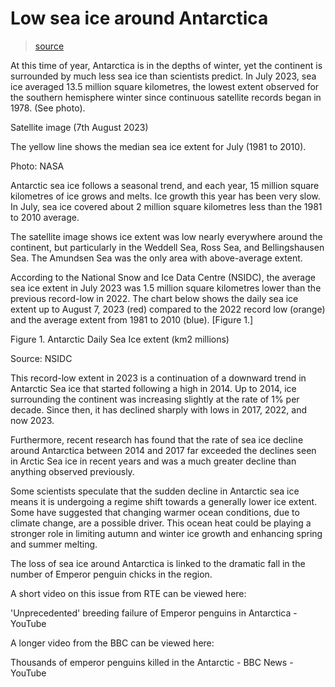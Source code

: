 # Low sea ice around Antarctica

> [source](https://dredfern.substack.com/p/low-sea-ice-around-antarctica)

At this time of year, Antarctica is in the depths of winter, yet the continent is surrounded by much less sea ice than scientists predict. In July 2023, sea ice averaged 13.5 million square kilometres, the lowest extent observed for the southern hemisphere winter since continuous satellite records began in 1978. (See photo).

Satellite image (7th August 2023)

The yellow line shows the median sea ice extent for July (1981 to 2010).


Photo: NASA

Antarctic sea ice follows a seasonal trend, and each year, 15 million square kilometres of ice grows and melts. Ice growth this year has been very slow. In July, sea ice covered about 2 million square kilometres less than the 1981 to 2010 average.

The satellite image shows ice extent was low nearly everywhere around the continent, but particularly in the Weddell Sea, Ross Sea, and Bellingshausen Sea. The Amundsen Sea was the only area with above-average extent.

According to the National Snow and Ice Data Centre (NSIDC), the average sea ice extent in July 2023 was 1.5 million square kilometres lower than the previous record-low in 2022. The chart below shows the daily sea ice extent up to August 7, 2023 (red) compared to the 2022 record low (orange) and the average extent from 1981 to 2010 (blue). [Figure 1.]

Figure 1. Antarctic Daily Sea Ice extent (km2 millions)


Source: NSIDC

This record-low extent in 2023 is a continuation of a downward trend in Antarctic Sea ice that started following a high in 2014. Up to 2014, ice surrounding the continent was increasing slightly at the rate of 1% per decade. Since then, it has declined sharply with lows in 2017, 2022, and now 2023.

Furthermore, recent research has found that the rate of sea ice decline around Antarctica between 2014 and 2017 far exceeded the declines seen in Arctic Sea ice in recent years and was a much greater decline than anything observed previously.

Some scientists speculate that the sudden decline in Antarctic sea ice means it is undergoing a regime shift towards a generally lower ice extent. Some have suggested that changing warmer ocean conditions, due to climate change, are a possible driver. This ocean heat could be playing a stronger role in limiting autumn and winter ice growth and enhancing spring and summer melting.

The loss of sea ice around Antarctica is linked to the dramatic fall in the number of Emperor penguin chicks in the region.

A short video on this issue from RTE can be viewed here:

'Unprecedented' breeding failure of Emperor penguins in Antarctica - YouTube

A longer video from the BBC can be viewed here:

Thousands of emperor penguins killed in the Antarctic - BBC News - YouTube


